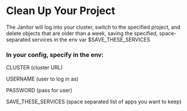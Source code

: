 # Clean Up Your Project

The Janitor will log into your cluster, switch to the specified project,
 and delete objects that are older than a week, 
 saving the specified, space-separated services in the env var $SAVE_THESE_SERVICES

### In your config, specify in the env:
CLUSTER (cluster URL)

USERNAME (user to log in as)

PASSWORD (pass for user)

SAVE_THESE_SERVICES (space separated list of apps you want to keep)
